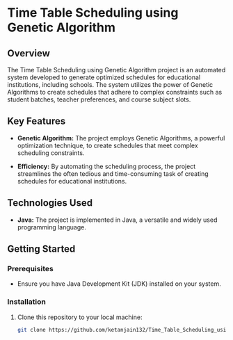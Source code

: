 # Time Table Scheduling using Genetic Algorithm

## Overview

The Time Table Scheduling using Genetic Algorithm project is an automated system developed to generate optimized schedules for educational institutions, including schools. The system utilizes the power of Genetic Algorithms to create schedules that adhere to complex constraints such as student batches, teacher preferences, and course subject slots.

## Key Features

- **Genetic Algorithm:** The project employs Genetic Algorithms, a powerful optimization technique, to create schedules that meet complex scheduling constraints.

- **Efficiency:** By automating the scheduling process, the project streamlines the often tedious and time-consuming task of creating schedules for educational institutions.

## Technologies Used

- **Java:** The project is implemented in Java, a versatile and widely used programming language.

## Getting Started

### Prerequisites

- Ensure you have Java Development Kit (JDK) installed on your system.

### Installation

1. Clone this repository to your local machine:
   ```bash
   git clone https://github.com/ketanjain132/Time_Table_Scheduling_using_genetic_algorithm.git
